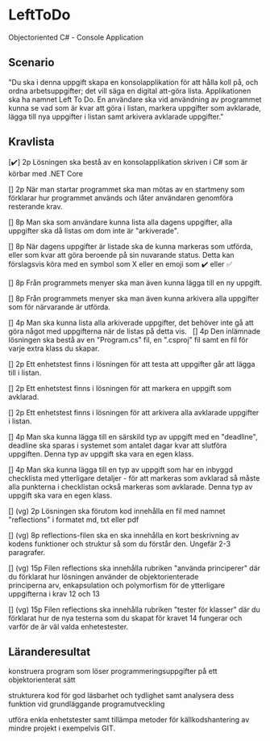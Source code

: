 # LeftToDo
Objectoriented C# - Console Application

## Scenario
"Du ska i denna uppgift skapa en konsolapplikation för att hålla koll på, och ordna arbetsuppgifter; det vill säga en digital att-göra lista. Applikationen ska ha namnet Left To Do. En användare ska vid användning av programmet kunna se vad som är kvar att göra i listan, markera uppgifter som avklarade, lägga till nya uppgifter i listan samt arkivera avklarade uppgifter."

## Kravlista

[✔️] 2p 	Lösningen ska bestå av en konsolapplikation skriven i C# som är körbar med .NET Core 

[] 2p 	När man startar programmet ska man mötas av en startmeny som förklarar hur programmet används och låter användaren genomföra resterande krav.

[] 8p 	Man ska som användare kunna lista alla dagens uppgifter, alla uppgifter ska då listas om dom inte är "arkiverade".

[] 8p 	När dagens uppgifter är listade ska de kunna markeras som utförda, eller som kvar att göra beroende på sin nuvarande status. Detta kan förslagsvis köra med en symbol som X eller en emoji som ✔️ eller ✅ 

[] 8p Från programmets menyer ska man även kunna lägga till en ny uppgift.

[] 8p Från programmets menyer ska man även kunna arkivera alla uppgifter som för närvarande är utförda.

[] 4p Man ska kunna lista alla arkiverade uppgifter, det behöver inte gå att göra något med uppgifterna när de listas på detta vis.
  				 
[] 4p Den inlämnade lösningen ska bestå av en "Program.cs" fil, en ".csproj" fil samt en fil för varje extra klass du skapar.
				
[] 2p Ett enhetstest finns i lösningen för att testa att uppgifter går att lägga till i listan.

[] 2p 	Ett enhetstest finns i lösningen för att markera en uppgift som avklarad.

[] 2p Ett enhetstest finns i lösningen för att arkivera alla avklarade uppgifter i listan.
				
[] 4p Man ska kunna lägga till en särskild typ av uppgift med en "deadline", deadline ska sparas i systemet som antalet dagar kvar att slutföra uppgiften. Denna typ av uppgift ska vara en egen klass.

[] 4p Man ska kunna lägga till en typ av uppgift som har en inbyggd checklista med ytterligare detaljer - för att markeras som avklarad så måste alla punkterna i checklistan också markeras som avklarade. Denna typ av uppgift ska vara en egen klass. 
				
[] (vg) 	2p 	Lösningen ska förutom kod innehålla en fil med namnet "reflections" i formatet md, txt eller pdf

[] (vg) 8p reflections-filen ska en ska innehålla en kort beskrivning av kodens funktioner och struktur så som du förstår den. Ungefär 2-3 paragrafer.

[] (vg) 	15p Filen reflections ska innehålla rubriken "använda principerer" där du förklarat hur lösningen använder de objektorienterade 
principerna arv, enkapsulation och polymorfism för de ytterligare uppgifterna i krav 12 och 13

[] (vg) 	15p Filen reflections ska innehålla rubriken "tester för klasser" där du förklarat hur de nya testerna som du skapat för kravet 14 fungerar och varför de är väl valda enhetestester.

## Läranderesultat
konstruera program som löser programmeringsuppgifter på ett objektorienterat sätt

strukturera kod för god läsbarhet och tydlighet samt analysera dess funktion vid grundläggande programutveckling

utföra enkla enhetstester samt tillämpa metoder för källkodshantering av mindre projekt i exempelvis GIT.
